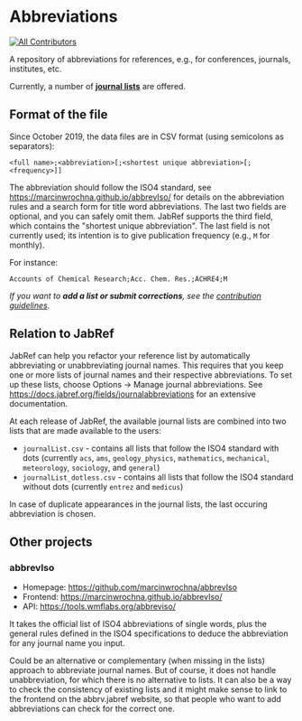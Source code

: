 # Abbreviations
<!-- ALL-CONTRIBUTORS-BADGE:START - Do not remove or modify this section -->
[![All Contributors](https://img.shields.io/badge/all_contributors-3-orange.svg?style=flat-square)](#contributors-)
<!-- ALL-CONTRIBUTORS-BADGE:END -->

A repository of abbreviations for references, e.g., for conferences, journals, institutes, etc.

Currently, a number of **[journal lists](journals/)** are offered.

## Format of the file

Since October 2019, the data files are in CSV format (using semicolons as separators):

 ```csv
<full name>;<abbreviation>[;<shortest unique abbreviation>[;<frequency>]]
```

The abbreviation should follow the ISO4 standard, see <https://marcinwrochna.github.io/abbrevIso/> for details on the abbreviation rules and a search form for title word abbreviations.
The last two fields are optional, and you can safely omit them.
JabRef supports the third field, which contains the "shortest unique abbreviation".
The last field is not currently used; its intention is to give publication frequency (e.g., `M` for monthly).

For instance:

```csv
Accounts of Chemical Research;Acc. Chem. Res.;ACHRE4;M
```

*If you want to **add a list or submit corrections**, see the [contribution guidelines](CONTRIBUTING.md).*

## Relation to JabRef

JabRef can help you refactor your reference list by automatically abbreviating or unabbreviating journal names.
This requires that you keep one or more lists of journal names and their respective abbreviations.
To set up these lists, choose Options -> Manage journal abbreviations.
See <https://docs.jabref.org/fields/journalabbreviations> for an extensive documentation.

At each release of JabRef, the available journal lists are combined into two lists that are made available to the users:

* ``journalList.csv`` - contains all lists that follow the ISO4 standard with dots (currently ``acs``, ``ams``, ``geology_physics``, ``mathematics``, ``mechanical``, ``meteorology``, ``sociology``, and ``general``)
* ``journalList_dotless.csv`` - contains all lists that follow the ISO4 standard without dots (currently ``entrez`` and ``medicus``)

In case of duplicate appearances in the journal lists, the last occuring abbreviation is chosen.

## Other projects

### abbrevIso

* Homepage: <https://github.com/marcinwrochna/abbrevIso>
* Frontend: <https://marcinwrochna.github.io/abbrevIso/>
* API: <https://tools.wmflabs.org/abbreviso/>

It takes the official list of ISO4 abbreviations of single words, plus the general rules defined in the ISO4 specifications to deduce the abbreviation for any journal name you input. 

Could be an alternative or complementary (when missing in the lists) approach to abbreviate journal names. But of course, it does not handle unabbreviation, for which there is no alternative to lists. It can also be a way to check the consistency of existing lists and it might make sense to link to the frontend on the abbrv.jabref website, so that people who want to add abbreviations can check for the correct one.
